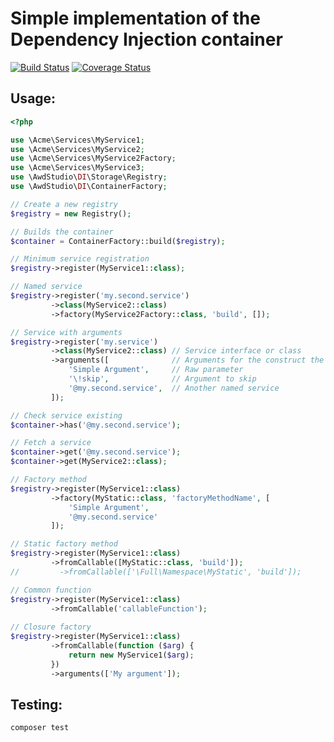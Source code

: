 # Simple implementation of the Dependency Injection container

[![Build Status](https://travis-ci.org/awd-studio/di.svg?branch=master)](https://travis-ci.org/awd-studio/di)
[![Coverage Status](https://coveralls.io/repos/github/awd-studio/DI/badge.svg?branch=master)](https://coveralls.io/github/awd-studio/DI?branch=master)

## Usage:

```php
<?php

use \Acme\Services\MyService1;
use \Acme\Services\MyService2;
use \Acme\Services\MyService2Factory;
use \Acme\Services\MyService3;
use \AwdStudio\DI\Storage\Registry;
use \AwdStudio\DI\ContainerFactory;

// Create a new registry
$registry = new Registry();

// Builds the container
$container = ContainerFactory::build($registry);

// Minimum service registration
$registry->register(MyService1::class);

// Named service
$registry->register('my.second.service')
         ->class(MyService2::class)
         ->factory(MyService2Factory::class, 'build', []);

// Service with arguments
$registry->register('my.service')
         ->class(MyService2::class) // Service interface or class
         ->arguments([              // Arguments for the construct the service
             'Simple Argument',     // Raw parameter
             '\!skip',              // Argument to skip
             '@my.second.service',  // Another named service
         ]);

// Check service existing
$container->has('@my.second.service');

// Fetch a service
$container->get('@my.second.service');
$container->get(MyService2::class);

// Factory method
$registry->register(MyService1::class)
         ->factory(MyStatic::class, 'factoryMethodName', [
             'Simple Argument', 
             '@my.second.service'
         ]);

// Static factory method
$registry->register(MyService1::class)
         ->fromCallable([MyStatic::class, 'build']);
//         ->fromCallable(['\Full\Namespace\MyStatic', 'build']);

// Common function
$registry->register(MyService1::class)
         ->fromCallable('callableFunction');
         
// Closure factory
$registry->register(MyService1::class)
         ->fromCallable(function ($arg) {
             return new MyService1($arg);
         })
         ->arguments(['My argument']);
```

## Testing:
```bash
composer test
```
